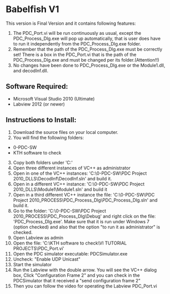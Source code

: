 # Babelfish V1

This version is Final Version and it contains following features:

1. The PDC_Port.vi will be run continuously as usual, except the PDC_Process_Dlg.exe will pop up automatically, that is user does have to run it independently from the PDC_Process_Dlg.exe folder.
2. Remember that the path of the PDC_Process_Dlg.exe must be correctly set! There is a box in the PDC_Port.vi that is the path of the PDC_Process_Dlg.exe and must be changed per its folder.(Attention!!)
3. No changes have been done to PDC_Process_Dlg.exe or the Module1.dll, and decodInf.dll.

## Software Required:

- Microsoft Visual Studio 2010 (Ultimate)
- Labview 2012 (or newer)

## Instructions to Install:

1. Download the source files on your local computer.
2. You will find the following folders:
  -  0-PDC-SW
  -  KTH software to check
3. Copy both folders under 'C:\'
4. Open three different instances of VC++ as administrator
5. Open in one of the VC++ instances:  'C:\0-PDC-SW\PDC Project 2010_DLLS\DecodInf\DecodInf.sln' and build it.
6. Open in a different VC++ instance: 'C:\0-PDC-SW\PDC Project 2010_DLLS\Module1\Module1.sln' and build it
7. Open in a third different  VC++ instance the file: 'C:\0-PDC-SW\PDC Project 2010_PROCESS\PDC_Process_Dlg\PDC_Process_Dlg.sln' and build it.
8. Go to the folder: 'C:\0-PDC-SW\PDC Project 2010_PROCESS\PDC_Process_Dlg\Debug' and right click on the file: 'PDC_Process_Dlg.exe'. 
Make sure that it is run under Windows 7 (option checked) and also that the option "to run it as administrator" is checked.
9. Open Labview as admin
10. Open the file: 'C:\KTH software to check\VI TUTORIAL PROJECTS\PDC_Port.vi'
11. Open the PDC simulator executable: PDCSimulator.exe
12. Uncheck: "Enable UDP Unicast"
13. Start the simulator
14. Run the Labview with the double arrow. You will see the VC++ dialog box, Click "Configuration Frame 2" and you can check in the PDCSimulator that it received a "send configuration frame 2"
15. Then you can follow the video for operating the Labview PDC_Port.vi


